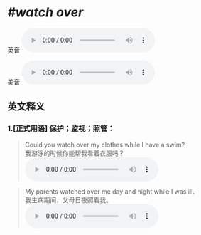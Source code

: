 # ***\#watch over*** 
英音
<audio src="./media/watch over1.aac" controls="controls"></audio>

美音
<audio src="./media/watch over2.aac" controls="controls"></audio>



  

英文释义
---
### 1.**[正式用语] 保护；监视；照管：**  

 > Could you watch over my clothes while I have a swim?  
 > 我游泳的时候你能帮我看着衣服吗？    
<audio src="./media/12-watch.aac" controls="controls"></audio>

 > My parents watched over me day and night while I was ill.  
 > 我生病期间，父母日夜照看我。    
<audio src="./media/13-watch.aac" controls="controls"></audio>


